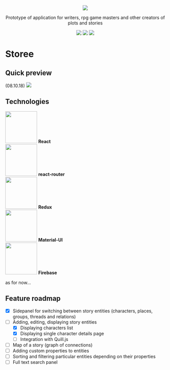 <div align="center">
  <img src="https://i.imgur.com/MREVFNF.png" />
  <p>Prototype of application for writers, rpg game masters and other creators of plots and stories</p>
  <div style="display: flex, justify-content: center, alignItems: center">
    <img src="https://img.shields.io/badge/react-16.5.1-blue.svg" />
    <img src="https://img.shields.io/badge/react--redux-5.0.7-orange.svg" />
    <img src="https://img.shields.io/badge/material--ui-3.1.0-green.svg" />
  </div>
</div>
<h1>Storee</h1>
<h2>Quick preview</h2>
(08.10.18)
<img src="https://camo.githubusercontent.com/047ae46e3a8523c16d66734743de0b9832e71081/68747470733a2f2f692e696d6775722e636f6d2f6f34537a6c59752e676966" />

<h2>Technologies</h2>
  <div style="display: flex, justify-content: center, alignItems: center, text-align: center">
    <div style="display: flex, justify-content: center, alignItems: center, flex-direction: column">
      <img src="https://cdn.svgporn.com/logos/react.svg" | width=100/>
      <b>React</b>
    </div>
    <div style="display: flex, justify-content: center, alignItems: center, flex-direction: column">
      <img src="https://cdn.svgporn.com/logos/react-router.svg" | width=100 />
      <b>react-router</b>
    </div>
    <div style="display: flex, justify-content: center, alignItems: center, flex-direction: column">
      <img src="https://cdn.svgporn.com/logos/redux.svg" | width=100 />
      <b>Redux</b>
    </div>
    <div style="display: flex, justify-content: center, alignItems: center, flex-direction: column">
      <img src="https://cdn.svgporn.com/logos/material-ui.svg" | width=100 />
      <b>Material-UI</b>
    </div>
    <div style="display: flex, justify-content: center, alignItems: center, flex-direction: column">
      <img src="https://cdn.svgporn.com/logos/firebase.svg" | width=100 />
      <b>Firebase</b>
      <p>as for now...</p>
    </div
  </div>
<h2>Feature roadmap</h2>

- [x] Sidepanel for switching between story entities (characters, places, groups, threads and relations)
- [ ] Adding, editing, displaying story entities
  - [x] Displaying characters list
  - [x] Displaying single character details page
  - [ ] Integration with Quill.js
- [ ] Map of a story (graph of connections)
- [ ] Adding custom properties to entities
- [ ] Sorting and filtering particular entities depending on their properties
- [ ] Full text search panel
